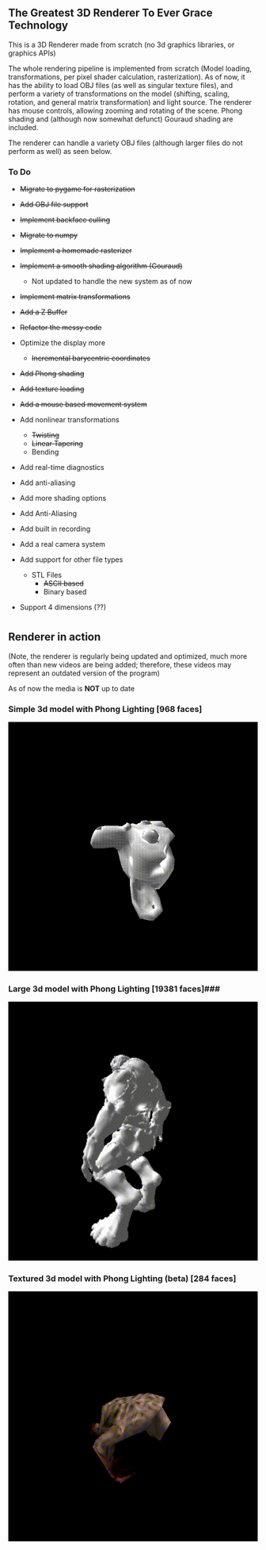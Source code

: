 ## The Greatest 3D Renderer To Ever Grace Technology ##
This is a 3D Renderer made from scratch (no 3d graphics libraries, or graphics APIs)

The whole rendering pipeline is implemented from scratch (Model loading, transformations, per pixel shader calculation, rasterization). 
As of now, it has the ability to load OBJ files (as well as singular texture files), and perform a variety of transformations on the model (shifting, scaling, rotation, and general matrix transformation) and light source. 
The renderer has mouse controls, allowing zooming and rotating of the scene. Phong shading and (although now somewhat defunct) Gouraud shading are included. 

The renderer can handle a variety OBJ files (although larger files do not perform as well) as seen below.

### To Do ###

* ~~Migrate to pygame for rasterization~~

* ~~Add OBJ file support~~

* ~~Implement backface culling~~

* ~~Migrate to numpy~~

* ~~Implement a homemade rasterizer~~

* ~~Implement a smooth shading algorithm (Gouraud)~~
  * Not updated to handle the new system as of now

* ~~Implement matrix transformations~~

* ~~Add a Z Buffer~~

* ~~Refactor the messy code~~

* Optimize the display more
  * ~~Incremental barycentric coordinates~~ 

* ~~Add Phong shading~~

* ~~Add texture loading~~

* ~~Add a mouse based movement system~~

* Add nonlinear transformations
  * ~~Twisting~~
  * ~~Linear Tapering~~
  * Bending

* Add real-time diagnostics

* Add anti-aliasing

* Add more shading options

* Add Anti-Aliasing

* Add built in recording

* Add a real camera system

* Add support for other file types
  * STL Files
    * ~~ASCII based~~
    * Binary based

* Support 4 dimensions (??)
# #
## Renderer in action ##
(Note, the renderer is regularly being updated and optimized, much more often than new videos are being added; therefore, these videos may represent an outdated version of the program)

As of now the media is **NOT** up to date

### Simple 3d model with Phong Lighting \[968 faces\] ###
![](https://github.com/hdsjejgh/3dRenderer/blob/c4f40e6e428deed1e48a63de79caa2acc17bc139/media/phongkey.gif)
### Large 3d model with Phong Lighting \[19381 faces\]###
![](https://github.com/hdsjejgh/3dRenderer/blob/c4f40e6e428deed1e48a63de79caa2acc17bc139/media/hellkn.gif)
### Textured 3d model with Phong Lighting (beta) \[284 faces\] ###
![](https://github.com/hdsjejgh/3dRenderer/blob/c4f40e6e428deed1e48a63de79caa2acc17bc139/media/texturesworking.gif)


